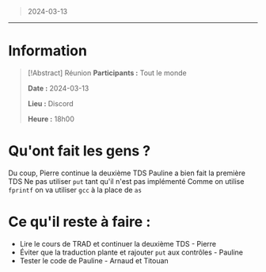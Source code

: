 > 2024-03-13

---

# Information

>[!Abstract] Réunion
>**Participants :** Tout le monde
>
>**Date :** 2024-03-13
>
>**Lieu :** Discord
>
>**Heure :** 18h00

# Qu'ont fait les gens ?

Du coup, Pierre continue la deuxième TDS
Pauline a bien fait la première TDS
Ne pas utiliser `put` tant qu'il n'est pas implémenté
Comme on utilise `fprintf` on va utiliser `gcc` à la place de `as`

# Ce qu'il reste à faire :

- Lire le cours de TRAD et continuer la deuxième TDS - Pierre
- Éviter que la traduction plante et rajouter `put` aux contrôles - Pauline
- Tester le code de Pauline - Arnaud et Titouan
